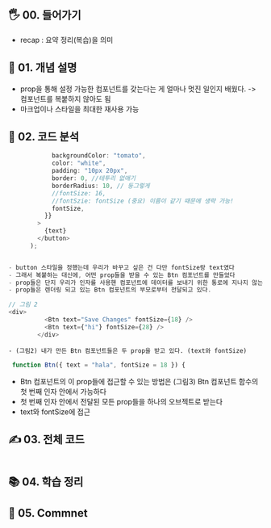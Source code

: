 ## 🖐 00. 들어가기
- recap : 요약 정리(복습)을 의미

## 📌 01. 개념 설명
- prop을 통해 설정 가능한 컴포넌트를 갖는다는 게 얼마나 멋진 일인지 배웠다. -> 컴포넌트를 복붙하지 않아도 됨
- 마크업이나 스타일을 최대한 재사용 가능

## 🍳 02. 코드 분석
```js
            backgroundColor: "tomato",
            color: "white",
            padding: "10px 20px",
            border: 0, //테투리 없애기
            borderRadius: 10, // 둥그렇게
            //fontSize: 16,
            //fontSzie: fontSize (중요) 이름이 같기 때문에 생략 가능!
            fontSize,
          }}
        >
          {text}
        </button>
      );
```
```js

- button 스타일을 정했는데 우리가 바꾸고 싶은 건 다만 fontSize랑 text였다
- 그래서 복붙하는 대신에, 어떤 prop들을 받을 수 있는 Btn 컴포넌트를 만들었다
- prop들은 단지 우리가 인자를 사용핸 컴포넌트에 데이터를 보내기 위한 통로에 지나지 않는다
- prop들은 렌더링 되고 있는 Btn 컴포넌트의 부모로부터 전달되고 있다.
```
```js
// 그림 2
<div>
          <Btn text="Save Changes" fontSize={18} />
          <Btn text={"hi"} fontSize={28} />
        </div>
```

```
- (그림2) 내가 만든 Btn 컴포넌트들은 두 prop을 받고 있다. (text와 fontSize)
```
```js
 function Btn({ text = "hala", fontSize = 18 }) {
```
- Btn 컴포넌트의 이 prop들에 접근할 수 있는 방법은 (그림3) Btn 컴포넌트 함수의 첫 번째 인자 안에서 가능하다
- 첫 번째 인자 안에서 전달된 모든 prop들을 하나의 오브젝트로 받는다
- text와 fontSize에 접근
## ✍ 03. 전체 코드
```js

```
## 📚 04. 학습 정리

## 🤔 05. Commnet 
